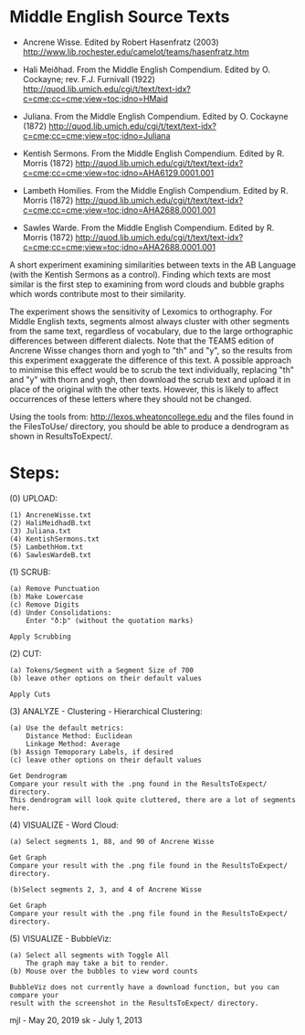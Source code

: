 # Middle English Source Texts

+ Ancrene Wisse. Edited by Robert Hasenfratz (2003)
  http://www.lib.rochester.edu/camelot/teams/hasenfratz.htm

+ Hali Meiðhad. From the Middle English Compendium. Edited by O. Cockayne; rev. F.J. Furnivall (1922)
  http://quod.lib.umich.edu/cgi/t/text/text-idx?c=cme;cc=cme;view=toc;idno=HMaid

+ Juliana. From the Middle English Compendium. Edited by O. Cockayne (1872)
  http://quod.lib.umich.edu/cgi/t/text/text-idx?c=cme;cc=cme;view=toc;idno=Juliana
	  
+ Kentish Sermons. From the Middle English Compendium. Edited by R. Morris (1872)
  http://quod.lib.umich.edu/cgi/t/text/text-idx?c=cme;cc=cme;view=toc;idno=AHA6129.0001.001
	  
+ Lambeth Homilies. From the Middle English Compendium. Edited by R. Morris (1872)
  http://quod.lib.umich.edu/cgi/t/text/text-idx?c=cme;cc=cme;view=toc;idno=AHA2688.0001.001
	  
+ Sawles Warde. From the Middle English Compendium. Edited by R. Morris (1872)
  http://quod.lib.umich.edu/cgi/t/text/text-idx?c=cme;cc=cme;view=toc;idno=AHA2688.0001.001

A short experiment examining similarities between texts in the AB 
Language (with the Kentish Sermons as a control). Finding which texts 
are most similar  is the first step to examining from word clouds and 
bubble graphs which words contribute most to their similarity.

The experiment shows the sensitivity of Lexomics to orthography. For 
Middle English texts, segments almost always cluster with other 
segments from the same text, regardless of vocabulary, due to the 
large orthographic differences between different dialects. Note that 
the TEAMS edition of Ancrene Wisse changes thorn and yogh to "th" 
and "y", so the results from this experiment exaggerate the difference 
of this text. A possible approach to minimise this effect would be to 
scrub the text individually, replacing "th" and "y" with thorn and 
yogh, then download the scrub text and upload it in place of the 
original with the other texts. However, this is likely to affect 
occurrences of these letters where they should not be changed.

Using the tools from:   http://lexos.wheatoncollege.edu
and the files found in the FilesToUse/ directory, you should
be able to produce a dendrogram as shown in ResultsToExpect/.

Steps:
======================================================================
(0) UPLOAD:

    (1) AncreneWisse.txt
    (2) HaliMeidhadB.txt
    (3) Juliana.txt
    (4) KentishSermons.txt
    (5) LambethHom.txt
    (6) SawlesWardeB.txt

(1) SCRUB:

    (a) Remove Punctuation
    (b) Make Lowercase
    (c) Remove Digits
    (d) Under Consolidations:
        Enter "ð:þ" (without the quotation marks)

    Apply Scrubbing
(2) CUT:
 
    (a) Tokens/Segment with a Segment Size of 700
    (b) leave other options on their default values

    Apply Cuts
(3) ANALYZE - Clustering - Hierarchical Clustering:

    (a) Use the default metrics:
        Distance Method: Euclidean
        Linkage Method: Average
    (b) Assign Temoporary Labels, if desired
    (c) leave other options on their default values
    
    Get Dendrogram
    Compare your result with the .png found in the ResultsToExpect/ directory.
    This dendrogram will look quite cluttered, there are a lot of segments here.
(4) VISUALIZE - Word Cloud:

    (a) Select segments 1, 88, and 90 of Ancrene Wisse
    
    Get Graph
    Compare your result with the .png file found in the ResultsToExpect/ directory.
    
    (b)Select segments 2, 3, and 4 of Ancrene Wisse
    
    Get Graph
    Compare your result with the .png file found in the ResultsToExpect/ directory.
(5) VISUALIZE - BubbleViz:

    (a) Select all segments with Toggle All
        The graph may take a bit to render.
    (b) Mouse over the bubbles to view word counts
    
    BubbleViz does not currently have a download function, but you can compare your
    result with the screenshot in the ResultsToExpect/ directory.


mjl - May 20, 2019
sk - July 1, 2013
